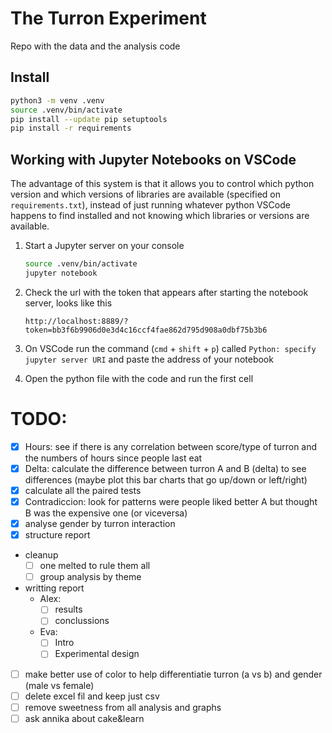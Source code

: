 # The Turron Experiment
Repo with the data and the analysis code

## Install
```bash
python3 -m venv .venv
source .venv/bin/activate
pip install --update pip setuptools
pip install -r requirements
```

## Working with Jupyter Notebooks on VSCode

The advantage of this system is that it allows you to control which python version and which versions of libraries are available (specified on `requirements.txt`), instead of just running whatever python VSCode happens to find installed and not knowing which libraries or versions are available.

1. Start a Jupyter server on your console
    ```bash
    source .venv/bin/activate
    jupyter notebook
    ```

2. Check the url with the token that appears after starting the notebook server, looks like this

    ```
    http://localhost:8889/?token=bb3f6b9906d0e3d4c16ccf4fae862d795d908a0dbf75b3b6
    ```


3. On VSCode run the command (`cmd` + `shift` + `p`) called `Python: specify jupyter server URI` and paste the address of your notebook

4. Open the python file with the code and run the first cell


# TODO:
- [x] Hours: see if there is any correlation between score/type of turron and the numbers of hours since people last eat
- [x] Delta: calculate the difference between turron A and B (delta) to see differences (maybe plot this bar charts that go up/down or left/right)
- [x] calculate all the paired tests
- [x] Contradiccion: look for patterns were people liked better A but thought B was the expensive one (or viceversa)
- [x] analyse gender by turron interaction
- [x] structure report
- cleanup
    - [ ] one melted to rule them all
    - [ ] group analysis by theme
- writting report
    - Alex:
        - [ ] results
        - [ ] conclussions
    - Eva:
        - [ ] Intro
        - [ ] Experimental design
- [ ] make better use of color to help differentiatie turron (a vs b) and gender (male vs female)
- [ ] delete excel fil and keep just csv
- [ ] remove sweetness from all analysis and graphs
- [ ] ask annika about cake&learn